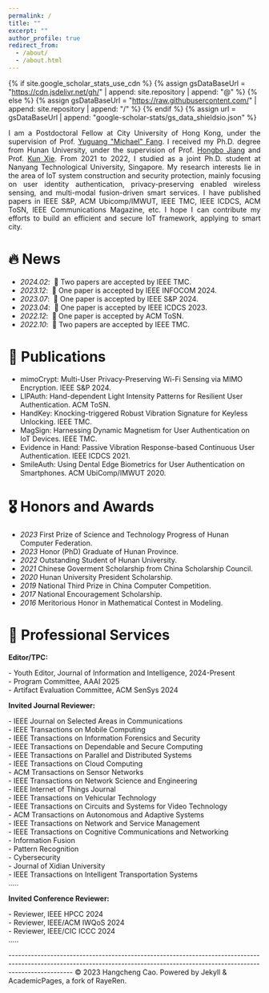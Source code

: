 ```yaml
---
permalink: /
title: ""
excerpt: ""
author_profile: true
redirect_from: 
  - /about/
  - /about.html
---
```


{% if site.google_scholar_stats_use_cdn %}
{% assign gsDataBaseUrl = "https://cdn.jsdelivr.net/gh/" | append: site.repository | append: "@" %}
{% else %}
{% assign gsDataBaseUrl = "https://raw.githubusercontent.com/" | append: site.repository | append: "/" %}
{% endif %}
{% assign url = gsDataBaseUrl | append: "google-scholar-stats/gs_data_shieldsio.json" %}

<span class='anchor' id='about-me'></span>
<p style="text-align:justify; text-justify:inter-ideograph;">
I am a Postdoctoral Fellow at City University of Hong Kong, under the supervision of Prof. <a href="https://www.cs.cityu.edu.hk/~yugufang/" title="Supervisor">Yuguang "Michael" Fang</a>. I received my Ph.D. degree from Hunan University, under the supervision of Prof. <a href="https://hongbojiang2004.github.io/en/" title="Supervisor">Hongbo Jiang</a> and Prof. <a href="http://csee.hnu.edu.cn/people/xiekun" title="Supervisor">Kun Xie</a>. From 2021 to 2022, I studied as a joint Ph.D. student at Nanyang Technological University, Singapore. My research interests lie in the area of IoT system construction and security protection, mainly focusing on user identity authentication, privacy-preserving enabled wireless sensing, and multi-modal fusion-driven smart services. I have published papers in IEEE S&P, ACM Ubicomp/IMWUT, IEEE TMC, IEEE ICDCS, ACM ToSN, IEEE Communications Magazine, etc. I hope I can contribute my efforts to build an efficient and secure IoT framework, applying to smart city. 
</p>



# 🔥 News
- *2024.02*: &nbsp;🎉 Two papers are accepted by IEEE TMC. 
- *2023.12*: &nbsp;🎉 One paper is accepted by IEEE INFOCOM 2024. 
- *2023.07*: &nbsp;🎉 One paper is accepted by IEEE S&P 2024. 
- *2023.04*: &nbsp;🎉 One paper is accepted by IEEE ICDCS 2023.
- *2022.12*: &nbsp;🎉 One paper is accepted by ACM ToSN.
- *2022.10*: &nbsp;🎉 Two papers are accepted by IEEE TMC.


# 📝 Publications
- mimoCrypt: Multi-User Privacy-Preserving Wi-Fi Sensing via MIMO Encryption. IEEE S&P 2024.
- LIPAuth: Hand-dependent Light Intensity Patterns for Resilient User Authentication. ACM ToSN.
- HandKey: Knocking-triggered Robust Vibration Signature for Keyless Unlocking. IEEE TMC.
- MagSign: Harnessing Dynamic Magnetism for User Authentication on IoT Devices. IEEE TMC.
- Evidence in Hand: Passive Vibration Response-based Continuous User Authentication. IEEE ICDCS 2021.
- SmileAuth: Using Dental Edge Biometrics for User Authentication on Smartphones. ACM UbiComp/IMWUT 2020.
                

# 🎖 Honors and Awards
- *2023* First Prize of Science and Technology Progress of Hunan Computer Federation.
- *2023* Honor (PhD) Graduate of Hunan Province. 
- *2022* Outstanding Student of Hunan University.
- *2021* Chinese Goverment Scholarship from China Scholarship Council. 
- *2020* Hunan University President Scholarship.  
- *2019* National Third Prize in China Computer Competition. 
- *2017* National Encouragement Scholarship. 
- *2016* Meritorious Honor in Mathematical Contest in Modeling. 

# 📖 Professional Services
<b>Editor/TPC:</b>
<p>
  - Youth Editor, Journal of Information and Intelligence, 2024-Present <br>
  - Program Committee, AAAI 2025 <br>
  - Artifact Evaluation Committee, ACM SenSys 2024 <br>
</p>

<b>Invited Journal Reviewer:</b>
<p>
- IEEE Journal on Selected Areas in Communications<br>
- IEEE Transactions on Mobile Computing<br>
- IEEE Transactions on Information Forensics and Security<br>
- IEEE Transactions on Dependable and Secure Computing<br>
- IEEE Transactions on Parallel and Distributed Systems<br>
- IEEE Transactions on Cloud Computing<br>
- ACM Transactions on Sensor Networks<br>
- IEEE Transactions on Network Science and Engineering<br>
- IEEE Internet of Things Journal<br>
- IEEE Transactions on Vehicular Technology<br>
- IEEE Transactions on Circuits and Systems for Video Technology<br>
- ACM Transactions on Autonomous and Adaptive Systems<br>
- IEEE Transactions on Network and Service Management<br>
- IEEE Transactions on Cognitive Communications and Networking<br>
- Information Fusion<br> 
- Pattern Recognition<br>
- Cybersecurity<br>
- Journal of Xidian University<br>
- IEEE Transactions on Intelligent Transportation Systems<br>
.....
</p>

<b>Invited Conference Reviewer:</b>
<p>
- Reviewer, IEEE HPCC 2024 <br>
- Reviewer, IEEE/ACM IWQoS 2024 <br>
- Reviewer, IEEE/CIC ICCC 2024 <br>
.....
</p>
--------------------------------------------------------------------------------------------------------------------------------------------------------------------------------
© 2023 Hangcheng Cao. Powered by Jekyll & AcademicPages, a fork of RayeRen.

